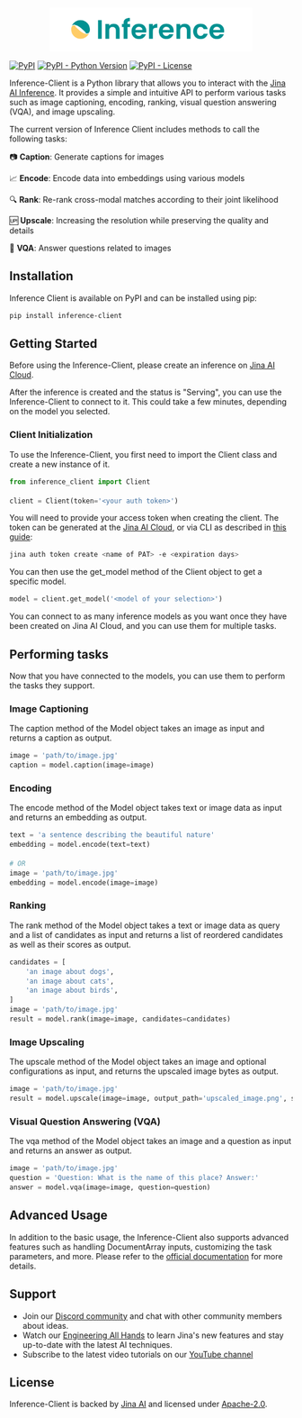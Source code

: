 <p align="center">
<br>
<a href="https://cloud.jina.ai/user/inference"><img src="https://github.com/jina-ai/inference-client/blob/main/.github/README-img/inference_client.svg?raw=true" alt="" width="360px"></a>
<br>
</p>

[![PyPI](https://img.shields.io/pypi/v/inference-client)](https://pypi.org/project/inference-client/)
[![PyPI - Python Version](https://img.shields.io/pypi/pyversions/inference-client)](https://pypi.org/project/inference-client/)
[![PyPI - License](https://img.shields.io/pypi/l/inference-client)](https://pypi.org/project/inference-client/)

Inference-Client is a Python library that allows you to interact with the [Jina AI Inference](https://cloud.jina.ai/user/inference). 
It provides a simple and intuitive API to perform various tasks such as image captioning, encoding, ranking, visual 
question answering (VQA), and image upscaling.

The current version of Inference Client includes methods to call the following tasks:

📷 **Caption**: Generate captions for images 

📈 **Encode**: Encode data into embeddings using various models 

🔍 **Rank**: Re-rank cross-modal matches according to their joint likelihood

🆙 **Upscale**: Increasing the resolution while preserving the quality and details

🤔 **VQA**: Answer questions related to images 


## Installation

Inference Client is available on PyPI and can be installed using pip:

```bash
pip install inference-client
```

## Getting Started

Before using the Inference-Client, please create an inference on [Jina AI Cloud](https://cloud.jina.ai/user/inference).

After the inference is created and the status is "Serving", you can use the Inference-Client to connect to it.
This could take a few minutes, depending on the model you selected.

### Client Initialization

To use the Inference-Client, you first need to import the Client class and create a new instance of it. 

```python
from inference_client import Client

client = Client(token='<your auth token>')
```

You will need to provide your access token when creating the client. The token can be generated at the [Jina AI Cloud](https://cloud.jina.ai/settings/tokens), or via CLI as described in [this guide](https://docs.jina.ai/jina-ai-cloud/login/#create-a-new-pat):
```bash
jina auth token create <name of PAT> -e <expiration days>
```

You can then use the get_model method of the Client object to get a specific model.

```python
model = client.get_model('<model of your selection>')
```
You can connect to as many inference models as you want once they have been created on Jina AI Cloud, and you can use them for multiple tasks.

## Performing tasks

Now that you have connected to the models, you can use them to perform the tasks they support.

### Image Captioning

The caption method of the Model object takes an image as input and returns a caption as output.

```python
image = 'path/to/image.jpg'
caption = model.caption(image=image)
```

### Encoding

The encode method of the Model object takes text or image data as input and returns an embedding as output.

```python
text = 'a sentence describing the beautiful nature'
embedding = model.encode(text=text)

# OR
image = 'path/to/image.jpg'
embedding = model.encode(image=image)
```

### Ranking

The rank method of the Model object takes a text or image data as query and a list of candidates as input and returns a list of reordered candidates as well as their scores as output.

```python
candidates = [
    'an image about dogs',
    'an image about cats',
    'an image about birds',
]
image = 'path/to/image.jpg'
result = model.rank(image=image, candidates=candidates)
```

### Image Upscaling

The upscale method of the Model object takes an image and optional configurations as input, and returns the upscaled image bytes as output.

```python
image = 'path/to/image.jpg'
result = model.upscale(image=image, output_path='upscaled_image.png', scale='800:600')
```

### Visual Question Answering (VQA)

The vqa method of the Model object takes an image and a question as input and returns an answer as output.

```python
image = 'path/to/image.jpg'
question = 'Question: What is the name of this place? Answer:'
answer = model.vqa(image=image, question=question)
```

## Advanced Usage

In addition to the basic usage, the Inference-Client also supports advanced features such as handling DocumentArray inputs, customizing the task parameters, and more. 
Please refer to the [official documentation](https://jina.readme.io/docs/inference) for more details.

## Support

- Join our [Discord community](https://discord.jina.ai) and chat with other community members about ideas.
- Watch our [Engineering All Hands](https://youtube.com/playlist?list=PL3UBBWOUVhFYRUa_gpYYKBqEAkO4sxmne) to learn Jina's new features and stay up-to-date with the latest AI techniques.
- Subscribe to the latest video tutorials on our [YouTube channel](https://youtube.com/c/jina-ai)

## License

Inference-Client is backed by [Jina AI](https://jina.ai) and licensed under [Apache-2.0](./LICENSE). 